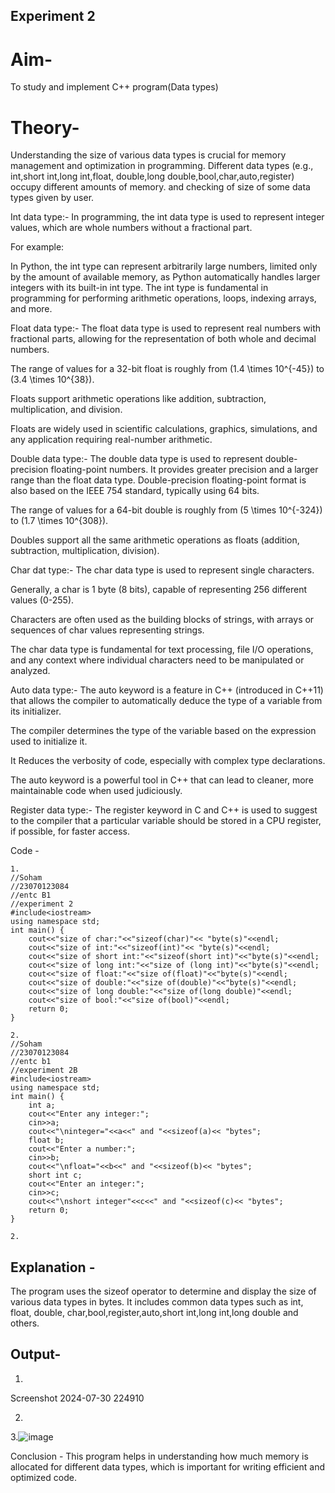 ## Experiment 2

# Aim-
To study and implement C++ program(Data types)

# Theory-
Understanding the size of various data types is crucial for memory management and optimization in programming. Different data types (e.g., int,short int,long int,float, double,long double,bool,char,auto,register) occupy different amounts of memory. and checking of size of some data types given by user.

Int data type:-
In programming, the int data type is used to represent integer values, which are whole numbers without a fractional part.

For example:

In Python, the int type can represent arbitrarily large numbers, limited only by the amount of available memory, as Python automatically handles larger integers with its built-in int type.
The int type is fundamental in programming for performing arithmetic operations, loops, indexing arrays, and more.

Float data type:-
The float data type is used to represent real numbers with fractional parts, allowing for the representation of both whole and decimal numbers.

The range of values for a 32-bit float is roughly from (1.4 \times 10^{-45}) to (3.4 \times 10^{38}).

Floats support arithmetic operations like addition, subtraction, multiplication, and division.

Floats are widely used in scientific calculations, graphics, simulations, and any application requiring real-number arithmetic.

Double data type:-
The double data type is used to represent double-precision floating-point numbers. It provides greater precision and a larger range than the float data type. Double-precision floating-point format is also based on the IEEE 754 standard, typically using 64 bits.

The range of values for a 64-bit double is roughly from (5 \times 10^{-324}) to (1.7 \times 10^{308}).

Doubles support all the same arithmetic operations as floats (addition, subtraction, multiplication, division).

Char dat type:-
The char data type is used to represent single characters.

Generally, a char is 1 byte (8 bits), capable of representing 256 different values (0-255).

Characters are often used as the building blocks of strings, with arrays or sequences of char values representing strings.

The char data type is fundamental for text processing, file I/O operations, and any context where individual characters need to be manipulated or analyzed.

Auto data type:-
The auto keyword is a feature in C++ (introduced in C++11) that allows the compiler to automatically deduce the type of a variable from its initializer.

The compiler determines the type of the variable based on the expression used to initialize it.

It Reduces the verbosity of code, especially with complex type declarations.

The auto keyword is a powerful tool in C++ that can lead to cleaner, more maintainable code when used judiciously.

Register data type:-
The register keyword in C and C++ is used to suggest to the compiler that a particular variable should be stored in a CPU register, if possible, for faster access.

Code -
```
1.
//Soham
//23070123084
//entc B1
//experiment 2
#include<iostream>
using namespace std;
int main() {
    cout<<"size of char:"<<"sizeof(char)"<< "byte(s)"<<endl;
    cout<<"size of int:"<<"sizeof(int)"<< "byte(s)"<<endl;
    cout<<"size of short int:"<<"sizeof(short int)"<<"byte(s)"<<endl;
    cout<<"size of long int:"<<"size of (long int)"<<"byte(s)"<<endl;
    cout<<"size of float:"<<"size of(float)"<<"byte(s)"<<endl;
    cout<<"size of double:"<<"size of(double)"<<"byte(s)"<<endl;
    cout<<"size of long double:"<<"size of(long double)"<<endl;
    cout<<"size of bool:"<<"size of(bool)"<<endl;
    return 0;
}

2.
//Soham
//23070123084
//entc b1
//experiment 2B
#include<iostream>
using namespace std;
int main() {
    int a;
    cout<<"Enter any integer:";
    cin>>a;
    cout<<"\ninteger="<<a<<" and "<<sizeof(a)<< "bytes";
    float b;
    cout<<"Enter a number:";
    cin>>b;
    cout<<"\nfloat="<<b<<" and "<<sizeof(b)<< "bytes";
    short int c;
    cout<<"Enter an integer:";
    cin>>c;
    cout<<"\nshort integer"<<c<<" and "<<sizeof(c)<< "bytes";
    return 0;
}

2.

```
## Explanation -
The program uses the sizeof operator to determine and display the size of various data types in bytes. It includes common data types such as int, float, double, char,bool,register,auto,short int,long int,long double and others.

## Output-
1.
Screenshot 2024-07-30 224910

2.


3.![image](https://github.com/user-attachments/assets/1a54e879-3768-4047-9d67-f140a13d5afd)



Conclusion -
This program helps in understanding how much memory is allocated for different data types, which is important for writing efficient and optimized code.
